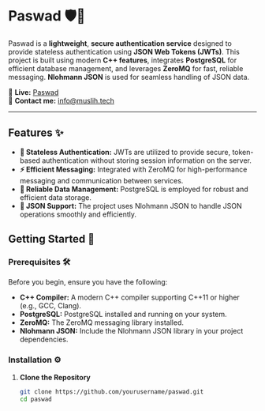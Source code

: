 # Paswad 🛡️🔑

Paswad is a **lightweight**, **secure authentication service** designed to provide stateless authentication using **JSON Web Tokens (JWTs)**. This project is built using modern **C++ features**, integrates **PostgreSQL** for efficient database management, and leverages **ZeroMQ** for fast, reliable messaging. **Nlohmann JSON** is used for seamless handling of JSON data.

🔗 **Live:** [Paswad](https://id.paswad.com)  
📧 **Contact me:** [info@muslih.tech](mailto:info@muslih.tech)

---

## Features ✨

- **🔐 Stateless Authentication:** JWTs are utilized to provide secure, token-based authentication without storing session information on the server.
- **⚡ Efficient Messaging:** Integrated with ZeroMQ for high-performance messaging and communication between services.
- **💾 Reliable Data Management:** PostgreSQL is employed for robust and efficient data storage.
- **📄 JSON Support:** The project uses Nlohmann JSON to handle JSON operations smoothly and efficiently.

## Getting Started 🚀

### Prerequisites 🛠️

Before you begin, ensure you have the following:

- **C++ Compiler:** A modern C++ compiler supporting C++11 or higher (e.g., GCC, Clang).
- **PostgreSQL:** PostgreSQL installed and running on your system.
- **ZeroMQ:** The ZeroMQ messaging library installed.
- **Nlohmann JSON:** Include the Nlohmann JSON library in your project dependencies.

### Installation ⚙️

1. **Clone the Repository**

   ```bash
   git clone https://github.com/yourusername/paswad.git
   cd paswad
